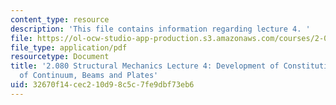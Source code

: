 ```yaml
---
content_type: resource
description: 'This file contains information regarding lecture 4. '
file: https://ol-ocw-studio-app-production.s3.amazonaws.com/courses/2-080j-structural-mechanics-fall-2013/32670f14cec210d98c5c7fe9dbf73eb6_MIT2_080JF13_Lecture4.pdf
file_type: application/pdf
resourcetype: Document
title: '2.080 Structural Mechanics Lecture 4: Development of Constitutive Equations
  of Continuum, Beams and Plates'
uid: 32670f14-cec2-10d9-8c5c-7fe9dbf73eb6
---
```

